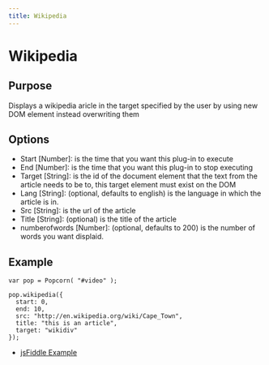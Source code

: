```yaml
---
title: Wikipedia
---
```

# Wikipedia #

## Purpose ##

Displays a wikipedia aricle in the target specified by the user by using new DOM element instead overwriting them

## Options ##

* Start \[Number\]: is the time that you want this plug-in to execute
* End \[Number\]: is the time that you want this plug-in to stop executing
* Target \[String\]: is the id of the document element that the text from the article needs to be to, this target element must exist on the DOM
* Lang \[String\]: (optional, defaults to english) is the language in which the article is in.
* Src \[String\]: is the url of the article
* Title \[String\]: (optional) is the title of the article
* numberofwords \[Number\]: (optional, defaults to 200) is  the number of words you want displaid.

## Example ##

    var pop = Popcorn( "#video" );

    pop.wikipedia({
      start: 0,
      end: 10,
      src: "http://en.wikipedia.org/wiki/Cape_Town",
      title: "this is an article",
      target: "wikidiv"
    });

* [jsFiddle Example](http://jsfiddle.net/popcornjs/5q7QS/)
